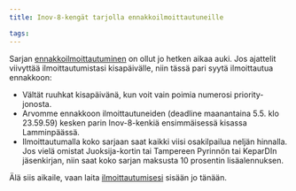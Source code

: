 ```yaml
---
title: Inov-8-kengät tarjolla ennakkoilmoittautuneille

tags:
---
```


Sarjan [ennakkoilmoittautuminen](http://trailcup.fi/2014/ilmo/) on ollut jo hetken aikaa auki. Jos ajattelit viivyttää ilmoittautumistasi kisapäivälle, niin tässä pari syytä ilmoittautua ennakkoon:

- Vältät ruuhkat kisapäivänä, kun voit vain poimia numerosi priority-jonosta.
- Arvomme ennakkoon ilmoittautuneiden (deadline maanantaina 5.5. klo 23.59.59) kesken parin Inov-8-kenkiä ensimmäisessä kisassa Lamminpäässä.
- Ilmoittautumalla koko sarjaan saat kaikki viisi osakilpailua neljän hinnalla. Jos vielä omistat Juoksija-kortin tai Tampereen Pyrinnön tai KeparDIn jäsenkirjan, niin saat koko sarjan maksusta 10 prosentin lisäalennuksen.

Älä siis aikaile, vaan laita [ilmoittautumisesi](http://trailcup.fi/2014/ilmo/) sisään jo tänään.
